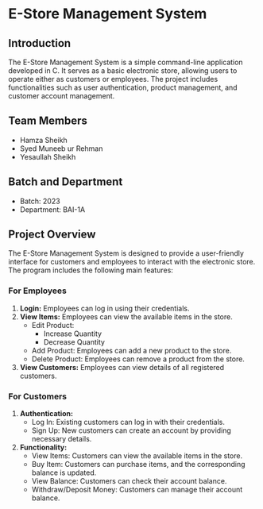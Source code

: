 # E-Store Management System

## Introduction
The E-Store Management System is a simple command-line application developed in C. It serves as a basic electronic store, allowing users to operate either as customers or employees. The project includes functionalities such as user authentication, product management, and customer account management.

## Team Members
- Hamza Sheikh
- Syed Muneeb ur Rehman
- Yesaullah Sheikh

## Batch and Department
- Batch: 2023
- Department: BAI-1A

## Project Overview
The E-Store Management System is designed to provide a user-friendly interface for customers and employees to interact with the electronic store. The program includes the following main features:

### For Employees
1. **Login:** Employees can log in using their credentials.
2. **View Items:** Employees can view the available items in the store.
   - Edit Product:
        * Increase Quantity
        * Decrease Quantity
   - Add Product: Employees can add a new product to the store.
   - Delete Product: Employees can remove a product from the store.
4. **View Customers:** Employees can view details of all registered customers.

### For Customers
1. **Authentication:**
   - Log In: Existing customers can log in with their credentials.
   - Sign Up: New customers can create an account by providing necessary details.
2. **Functionality:**
   - View Items: Customers can view the available items in the store.
   - Buy Item: Customers can purchase items, and the corresponding balance is updated.
   - View Balance: Customers can check their account balance.
   - Withdraw/Deposit Money: Customers can manage their account balance.

